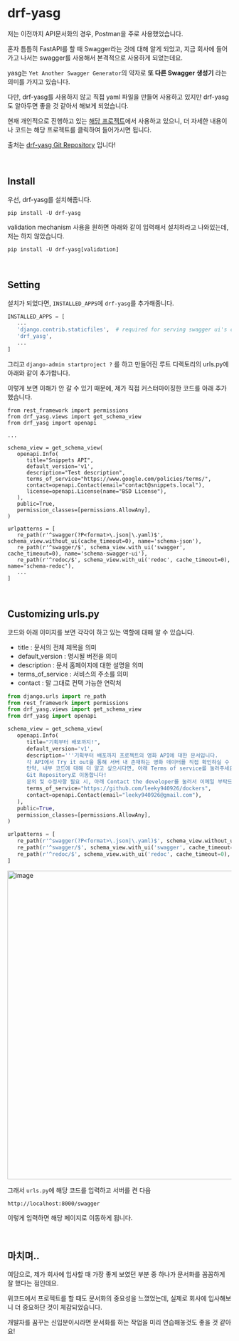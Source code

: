 # drf-yasg

저는 이전까지 API문서화의 경우, Postman을 주로 사용했었습니다. 

혼자 틈틈히 FastAPI를 할 때 Swagger라는 것에 대해 알게 되었고, 지금 회사에 들어가고 나서는 swagger를 사용해서 본격적으로 사용하게 되었는데요.

yasg는 ```Yet Another Swagger Generator```의 약자로 **또 다른 Swagger 생성기** 라는 의미를 가지고 있습니다.

다만, drf-yasg를 사용하지 않고 직접 yaml 파일을 만들어 사용하고 있지만 drf-yasg도 알아두면 좋을 것 같아서 해보게 되었습니다.

현재 개인적으로 진행하고 있는 [해당 프로젝트](https://github.com/leeky940926/dockers)에서 사용하고 있으니, 더 자세한 내용이나 코드는 해당 프로젝트를 클릭하여 들어가시면 됩니다.

출처는 [drf-yasg Git Repository](https://github.com/axnsan12/drf-yasg) 입니다!

<br>

## Install

우선, drf-yasg를 설치해줍니다.

```shell
pip install -U drf-yasg
```

validation mechanism 사용을 원하면 아래와 같이 입력해서 설치하라고 나와있는데, 저는 하지 않았습니다.

```shell
pip install -U drf-yasg[validation]
```

<br>

## Setting

설치가 되었다면, ```INSTALLED_APPS```에 ```drf-yasg```를 추가해줍니다.

```python
INSTALLED_APPS = [
   ...
   'django.contrib.staticfiles',  # required for serving swagger ui's css/js files
   'drf_yasg',
   ...
]
```

그리고 ```django-admin startproject ?``` 를 하고 만들어진 루트 디렉토리의 urls.py에 아래와 같이 추가합니다.

이렇게 보면 이해가 안 갈 수 있기 때문에, 제가 직접 커스터마이징한 코드를 아래 추가했습니다.

```
from rest_framework import permissions
from drf_yasg.views import get_schema_view
from drf_yasg import openapi

...

schema_view = get_schema_view(
   openapi.Info(
      title="Snippets API",
      default_version='v1',
      description="Test description",
      terms_of_service="https://www.google.com/policies/terms/",
      contact=openapi.Contact(email="contact@snippets.local"),
      license=openapi.License(name="BSD License"),
   ),
   public=True,
   permission_classes=[permissions.AllowAny],
)

urlpatterns = [
   re_path(r'^swagger(?P<format>\.json|\.yaml)$', schema_view.without_ui(cache_timeout=0), name='schema-json'),
   re_path(r'^swagger/$', schema_view.with_ui('swagger', cache_timeout=0), name='schema-swagger-ui'),
   re_path(r'^redoc/$', schema_view.with_ui('redoc', cache_timeout=0), name='schema-redoc'),
   ...
]
```

<br>

## Customizing urls.py

코드와 아래 이미지를 보면 각각이 하고 있는 역할에 대해 알 수 있습니다.

* title : 문서의 전체 제목을 의미
* default_version : 명시될 버전을 의미
* description : 문서 홈페이지에 대한 설명을 의미
* terms_of_service : 서비스의 주소를 의미
* contact : 말 그대로 컨택 가능한 연락처

```python
from django.urls import re_path
from rest_framework import permissions
from drf_yasg.views import get_schema_view
from drf_yasg import openapi

schema_view = get_schema_view(
   openapi.Info(
      title="기획부터 배포까지!",
      default_version='v1',
      description='''기획부터 배포까지 프로젝트의 영화 API에 대한 문서입니다. 
      각 API에서 Try it out을 통해 서버 내 존재하는 영화 데이터를 직접 확인하실 수 있습니다!
      만약, 내부 코드에 대해 더 알고 싶으시다면, 아래 Terms of service를 눌러주세요!
      Git Repository로 이동합니다!
      문의 및 수정사항 필요 시, 아래 Contact the developer를 눌러서 이메일 부탁드립니다!''',
      terms_of_service="https://github.com/leeky940926/dockers",
      contact=openapi.Contact(email="leeky940926@gmail.com"),
   ),
   public=True,
   permission_classes=[permissions.AllowAny],
)

urlpatterns = [
   re_path(r'^swagger(?P<format>\.json|\.yaml)$', schema_view.without_ui(cache_timeout=0), name='schema-json'),
   re_path(r'^swagger/$', schema_view.with_ui('swagger', cache_timeout=0), name='schema-swagger-ui'),
   re_path(r'^redoc/$', schema_view.with_ui('redoc', cache_timeout=0), name='schema-redoc'),
]
```

<img width="694" alt="image" src="https://user-images.githubusercontent.com/88086271/171985351-4ec37ef9-0d62-4671-a184-1cfee899cdec.png">

그래서 ```urls.py```에 해당 코드를 입력하고 서버를 켠 다음 
```shell
http://localhost:8000/swagger
```
이렇게 입력하면 해당 페이지로 이동하게 됩니다.

<br>

## 마치며..

여담으로, 제가 회사에 입사할 때 가장 좋게 보였던 부분 중 하나가 문서화를 꼼꼼하게 잘 했다는 점인데요.

위코드에서 프로젝트를 할 때도 문서화의 중요성을 느꼈었는데, 실제로 회사에 입사해보니 더 중요하단 것이 체감되었습니다.

개발자를 꿈꾸는 신입분이시라면 문서화를 하는 작업을 미리 연습해놓것도 좋을 것 같아요!
